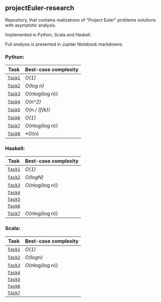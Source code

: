 ## projectEuler-research
Repository, that contains realizations of "Project Euler" problems solutions with asymptotic analysis.

Implemented in Python, Scala and Haskell.

Full analysis is presented in Jupiter Notebook markdowns.

### Python:

 Task                            | Best-case complexity   |
|--------------------------------|------------------------|
| [`Task1`](python/Task1.ipynb)  | *O(1)*                 |
| [`Task2`](python/Task2.ipynb)  | *O(log n)*             |   
| [`Task3`](python/Task3.ipynb)  | *O(n*log(log n))       |   
| [`Task4`](python/Task4.ipynb)  | *O(n^2)*               |   
| [`Task5`](python/Task5.ipynb)  | *O(n / (f(k))*         |   
| [`Task6`](python/Task6.ipynb)  | *O(1)*                 |   
| [`Task7`](python/Task7.ipynb)  | *O(n*log(log n))       | 
| [`Task8`](python/Task8.ipynb)  | *O(n)       | 


### Haskell:

 Task                            | Best-case complexity   |
|--------------------------------|------------------------|
| [`Task1`](python/Task1.hs)     | *O(1)*                 |
| [`Task2`](python/Task2.hs)     | *O(logN)*              |   
| [`Task3`](python/Task3.hs)     | *O(n*log(log n))       |   
| [`Task4`](python/Task4.hs)     |               |   
| [`Task5`](python/Task5.hs)     |          |   
| [`Task6`](python/Task6.hs)     |               |   
| [`Task7`](python/Task7.hs)     | *O(n*log(log n))       | 


### Scala:

 Task                            | Best-case complexity   |
|--------------------------------|------------------------|
| [`Task1`](python/Task1.ipynb)  | *O(1)*                 |
| [`Task2`](python/Task2.ipynb)  | *O(logn)*              |   
| [`Task3`](python/Task3.ipynb)  | *O(n*log(log n))       |   
| [`Task4`](python/Task4.ipynb)  |              |   
| [`Task5`](python/Task5.ipynb)  |          |   
| [`Task6`](python/Task6.ipynb)  |               |   
| [`Task7`](python/Task7.ipynb)  |      |  
